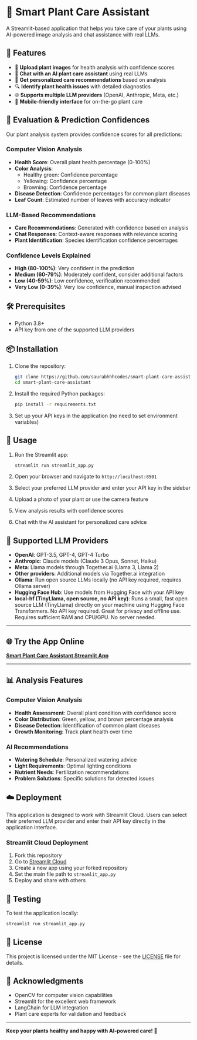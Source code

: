 # 🌱 Smart Plant Care Assistant

A Streamlit-based application that helps you take care of your plants using AI-powered image analysis and chat assistance with real LLMs.

## 🚀 Features

- 📸 **Upload plant images** for health analysis with confidence scores
- 💬 **Chat with an AI plant care assistant** using real LLMs
- 🌿 **Get personalized care recommendations** based on analysis
- 🔍 **Identify plant health issues** with detailed diagnostics
- 🌐 **Supports multiple LLM providers** (OpenAI, Anthropic, Meta, etc.)
- 📱 **Mobile-friendly interface** for on-the-go plant care

## 🎯 Evaluation & Prediction Confidences

Our plant analysis system provides confidence scores for all predictions:

### Computer Vision Analysis
- **Health Score**: Overall plant health percentage (0-100%)
- **Color Analysis**: 
  - Healthy green: Confidence percentage
  - Yellowing: Confidence percentage
  - Browning: Confidence percentage
- **Disease Detection**: Confidence percentages for common plant diseases
- **Leaf Count**: Estimated number of leaves with accuracy indicator

### LLM-Based Recommendations
- **Care Recommendations**: Generated with confidence based on analysis
- **Chat Responses**: Context-aware responses with relevance scoring
- **Plant Identification**: Species identification confidence percentages

### Confidence Levels Explained
- **High (80-100%)**: Very confident in the prediction
- **Medium (60-79%)**: Moderately confident, consider additional factors
- **Low (40-59%)**: Low confidence, verification recommended
- **Very Low (0-39%)**: Very low confidence, manual inspection advised

## 🛠️ Prerequisites

- Python 3.8+
- API key from one of the supported LLM providers

## 📦 Installation

1. Clone the repository:
   ```bash
   git clone https://github.com/saurabhhhcodes/smart-plant-care-assistant.git
   cd smart-plant-care-assistant
   ```

2. Install the required Python packages:
   ```bash
   pip install -r requirements.txt
   ```

3. Set up your API keys in the application (no need to set environment variables)

## 🎯 Usage

1. Run the Streamlit app:
   ```bash
   streamlit run streamlit_app.py
   ```

2. Open your browser and navigate to `http://localhost:8501`

3. Select your preferred LLM provider and enter your API key in the sidebar

4. Upload a photo of your plant or use the camera feature

5. View analysis results with confidence scores

6. Chat with the AI assistant for personalized care advice

## 🤖 Supported LLM Providers

- **OpenAI**: GPT-3.5, GPT-4, GPT-4 Turbo
- **Anthropic**: Claude models (Claude 3 Opus, Sonnet, Haiku)
- **Meta**: Llama models through Together.ai (Llama 3, Llama 2)
- **Other providers**: Additional models via Together.ai integration
- **Ollama**: Run open source LLMs locally (no API key required, requires Ollama server)
- **Hugging Face Hub**: Use models from Hugging Face with your API key
- **local-hf (TinyLlama, open source, no API key)**: Runs a small, fast open source LLM (TinyLlama) directly on your machine using Hugging Face Transformers. No API key required. Great for privacy and offline use. Requires sufficient RAM and CPU/GPU. No server needed.

---

## 🌐 Try the App Online

**[Smart Plant Care Assistant Streamlit App](https://smart-plant-care-langchain.streamlit.app/)**

---

## 📊 Analysis Features

### Computer Vision Analysis
- **Health Assessment**: Overall plant condition with confidence score
- **Color Distribution**: Green, yellow, and brown percentage analysis
- **Disease Detection**: Identification of common plant diseases
- **Growth Monitoring**: Track plant health over time

### AI Recommendations
- **Watering Schedule**: Personalized watering advice
- **Light Requirements**: Optimal lighting conditions
- **Nutrient Needs**: Fertilization recommendations
- **Problem Solutions**: Specific solutions for detected issues

## ☁️ Deployment

This application is designed to work with Streamlit Cloud. Users can select their preferred LLM provider and enter their API key directly in the application interface.

### Streamlit Cloud Deployment
1. Fork this repository
2. Go to [Streamlit Cloud](https://streamlit.io/cloud)
3. Create a new app using your forked repository
4. Set the main file path to `streamlit_app.py`
5. Deploy and share with others

## 🧪 Testing

To test the application locally:
```bash
streamlit run streamlit_app.py
```

## 📝 License

This project is licensed under the MIT License - see the [LICENSE](LICENSE) file for details.

## 🙏 Acknowledgments

- OpenCV for computer vision capabilities
- Streamlit for the excellent web framework
- LangChain for LLM integration
- Plant care experts for validation and feedback

---

**Keep your plants healthy and happy with AI-powered care! 🌱**
